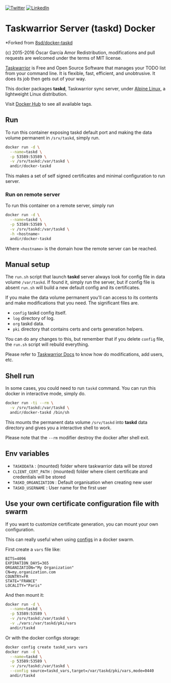 [![Twitter](https://img.shields.io/badge/Twitter-%40jeckel4-blue.svg)](https://twitter.com/jeckel4) [![LinkedIn](https://img.shields.io/badge/LinkedIn-Julien%20Mercier-blue.svg)](https://www.linkedin.com/in/jeckel/)
# Taskwarrior Server (taskd) Docker

*Forked from [8sd/docker-taskd](https://github.com/8sd/docker-taskd)

(c) 2015-2016 Óscar García Amor
Redistribution, modifications and pull requests are welcomed under the terms
of MIT license.

[Taskwarrior](https://www.taskwarrior.org) is Free and Open Source Software
that manages your TODO list from your command line. It is flexible, fast,
efficient, and unobtrusive. It does its job then gets out of your way.

This docker packages **taskd**, Taskwarrior sync server, under [Alpine
Linux](https://alpinelinux.org/), a lightweight Linux distribution.

Visit [Docker Hub](https://hub.docker.com/r/ogarcia/taskd/) to see all
available tags.

## Run

To run this container exposing taskd default port and making the data volume
permanent in `/srv/taskd`, simply run.

```sh
docker run -d \
  --name=taskd \
  -p 53589:53589 \
  -v /srv/taskd:/var/taskd \
  andir/docker-taskd
```

This makes a set of self signed certificates and minimal configuration to
run server.

### Run on remote server

To run this container on a remote server, simply run

```sh
docker run -d \
  --name=taskd \
  -p 53589:53589 \
  -v /srv/taskd:/var/taskd \
  -h <hostname>
  andir/docker-taskd
```

Where `<hostname>` is the domain how the remote server can be reached.

## Manual setup

The `run.sh` script that launch **taskd** server always look for config file
in data volume `/var/taskd`. If found it, simply run the server, but if
config file is absent `run.sh` will build a new default config and its
certificates.

If you make the data volume permanent you'll can access to its contents and
make modifications that you need. The significant files are.

* `config` taskd config itself.
* `log` directory of log.
* `org` taskd data.
* `pki` directory that contains certs and certs generation helpers.

You can do any changes to this, but remember that if you delete `config`
file, the `run.sh` script will rebuild everything.

Please refer to [Taskwarrior Docs](https://taskwarrior.org/docs/) to know
how do modifications, add users, etc.

## Shell run

In some cases, you could need to run `taskd` command. You can run this
docker in interactive mode, simply do.

```sh
docker run -ti --rm \
  -v /srv/taskd:/var/taskd \
  andir/docker-taskd /bin/sh
```

This mounts the permanent data volume `/srv/taskd` into **taskd** data
directory and gives you a interactive shell to work.

Please note that the `--rm` modifier destroy the docker after shell exit.

## Env variables

- `TASKDDATA` : (mounted) folder where taskwarrior data will be stored
- `CLIENT_CERT_PATH` : (mounted) folder where client certificate and credentials will be stored
- `TASKD_ORGANIZATION` : Default organisation when creating new user
- `TASKD_USERNAME` : User name for the first user

## Use your own certificate configuration file with swarm

If you want to customize certificate generation, you can mount your own configuration.

This can really useful when using [configs](https://docs.docker.com/engine/swarm/configs/) in a docker swarm.

First create a `vars` file like:
```
BITS=4096
EXPIRATION_DAYS=365
ORGANIZATION="My Organization"
CN=my.organization.com
COUNTRY=FR
STATE="FRANCE"
LOCALITY="Paris"
```

And then mount it:
```sh
docker run -d \
  --name=taskd \
  -p 53589:53589 \
  -v /srv/taskd:/var/taskd \
  -v ./vars:/var/taskd/pki/vars
  andir/taskd
```

Or with the docker configs storage: 
```sh
docker config create taskd_vars vars
docker run -d \
  --name=taskd \
  -p 53589:53589 \
  -v /srv/taskd:/var/taskd \
  --config source=taskd_vars,target=/var/taskd/pki/vars,mode=0440
  andir/taskd
```
